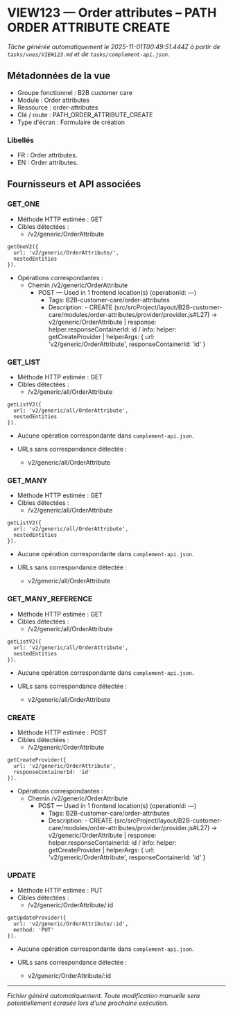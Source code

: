 # VIEW123 — Order attributes – PATH ORDER ATTRIBUTE CREATE

_Tâche générée automatiquement le 2025-11-01T00:49:51.444Z à partir de `tasks/vues/VIEW123.md` et de `tasks/complement-api.json`._

## Métadonnées de la vue

- Groupe fonctionnel : B2B customer care
- Module : Order attributes
- Ressource : order-attributes
- Clé / route : PATH_ORDER_ATTRIBUTE_CREATE
- Type d'écran : Formulaire de création

### Libellés
- FR : Order attributes.
- EN : Order attributes.

## Fournisseurs et API associées

### GET_ONE

- Méthode HTTP estimée : GET
- Cibles détectées :
  - /v2/generic/OrderAttribute

```text
getOneV2({
  url: 'v2/generic/OrderAttribute/',
  nestedEntities
}).
```

- Opérations correspondantes :
  - Chemin /v2/generic/OrderAttribute
    - POST — Used in 1 frontend location(s) (operationId: —)
      - Tags: B2B-customer-care/order-attributes
      - Description: - CREATE (src/srcProject/layout/B2B-customer-care/modules/order-attributes/provider/provider.js#L27) -> v2/generic/OrderAttribute | response: helper.responseContainerId: id / info: helper: getCreateProvider | helperArgs: { url: 'v2/generic/OrderAttribute', responseContainerId: 'id' }

### GET_LIST

- Méthode HTTP estimée : GET
- Cibles détectées :
  - /v2/generic/all/OrderAttribute

```text
getListV2({
  url: 'v2/generic/all/OrderAttribute',
  nestedEntities
}).
```

- Aucune opération correspondante dans `complement-api.json`.

- URLs sans correspondance détectée :
  - v2/generic/all/OrderAttribute

### GET_MANY

- Méthode HTTP estimée : GET
- Cibles détectées :
  - /v2/generic/all/OrderAttribute

```text
getListV2({
  url: 'v2/generic/all/OrderAttribute',
  nestedEntities
}).
```

- Aucune opération correspondante dans `complement-api.json`.

- URLs sans correspondance détectée :
  - v2/generic/all/OrderAttribute

### GET_MANY_REFERENCE

- Méthode HTTP estimée : GET
- Cibles détectées :
  - /v2/generic/all/OrderAttribute

```text
getListV2({
  url: 'v2/generic/all/OrderAttribute',
  nestedEntities
}).
```

- Aucune opération correspondante dans `complement-api.json`.

- URLs sans correspondance détectée :
  - v2/generic/all/OrderAttribute

### CREATE

- Méthode HTTP estimée : POST
- Cibles détectées :
  - /v2/generic/OrderAttribute

```text
getCreateProvider({
  url: 'v2/generic/OrderAttribute',
  responseContainerId: 'id'
}).
```

- Opérations correspondantes :
  - Chemin /v2/generic/OrderAttribute
    - POST — Used in 1 frontend location(s) (operationId: —)
      - Tags: B2B-customer-care/order-attributes
      - Description: - CREATE (src/srcProject/layout/B2B-customer-care/modules/order-attributes/provider/provider.js#L27) -> v2/generic/OrderAttribute | response: helper.responseContainerId: id / info: helper: getCreateProvider | helperArgs: { url: 'v2/generic/OrderAttribute', responseContainerId: 'id' }

### UPDATE

- Méthode HTTP estimée : PUT
- Cibles détectées :
  - /v2/generic/OrderAttribute/:id

```text
getUpdateProvider({
  url: 'v2/generic/OrderAttribute/:id',
  method: 'PUT'
}).
```

- Aucune opération correspondante dans `complement-api.json`.

- URLs sans correspondance détectée :
  - v2/generic/OrderAttribute/:id

---

_Fichier généré automatiquement. Toute modification manuelle sera potentiellement écrasée lors d'une prochaine exécution._
